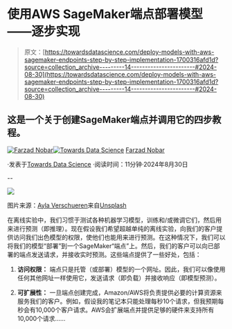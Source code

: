 # 使用AWS SageMaker端点部署模型——逐步实现

> 原文：[https://towardsdatascience.com/deploy-models-with-aws-sagemaker-endpoints-step-by-step-implementation-1700316afd1d?source=collection_archive---------14-----------------------#2024-08-30](https://towardsdatascience.com/deploy-models-with-aws-sagemaker-endpoints-step-by-step-implementation-1700316afd1d?source=collection_archive---------14-----------------------#2024-08-30)

## 这是一个关于创建SageMaker端点并调用它的四步教程。

[](https://medium.com/@fmnobar?source=post_page---byline--1700316afd1d--------------------------------)[![Farzad Nobar](../Images/2d75209693b712300e6f0796bd2487d0.png)](https://medium.com/@fmnobar?source=post_page---byline--1700316afd1d--------------------------------)[](https://towardsdatascience.com/?source=post_page---byline--1700316afd1d--------------------------------)[![Towards Data Science](../Images/a6ff2676ffcc0c7aad8aaf1d79379785.png)](https://towardsdatascience.com/?source=post_page---byline--1700316afd1d--------------------------------) [Farzad Nobar](https://medium.com/@fmnobar?source=post_page---byline--1700316afd1d--------------------------------)

·发表于[Towards Data Science](https://towardsdatascience.com/?source=post_page---byline--1700316afd1d--------------------------------) ·阅读时间：11分钟·2024年8月30日

--

![](../Images/7e51da1b21b1ea39b00de951b3372c17.png)

图片来源：[Ayla Verschueren](https://unsplash.com/@moob?utm_content=creditCopyText&utm_medium=referral&utm_source=unsplash)来自[Unsplash](https://unsplash.com/photos/white-and-brown-long-coated-dog-lying-on-black-laptop-computer-V4YuRB6o7R4?utm_content=creditCopyText&utm_medium=referral&utm_source=unsplash)

在离线实验中，我们习惯于测试各种机器学习模型，训练和/或微调它们，然后用来进行预测（即推理）。现在假设我们希望超越单纯的离线实验，向我们的客户提供访问我们出色模型的权限，使他们也能用来进行预测。在这种情况下，我们可以将我们的模型“部署”到一个SageMaker“端点”上。然后，我们的客户可以向已部署的端点发送请求，并接收实时预测。这些端点提供了一些好处，包括：

1.  **访问权限：** 端点只是托管（或部署）模型的一个网址。因此，我们可以像使用任何其他网址一样使用它，发送请求（即负载）并接收响应（即模型预测）。

1.  **可扩展性：** 一旦端点创建完成，Amazon/AWS将负责提供必要的计算资源来服务我们的客户。例如，假设我的笔记本只能处理每秒10个请求，但我预期每秒会有10,000个客户请求。AWS会扩展端点并提供足够的硬件来支持所有10,000个请求……
